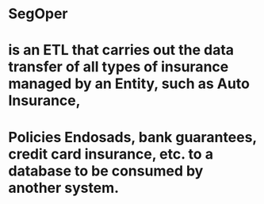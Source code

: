 # SegOper
# is an ETL that carries out the data transfer of all types of insurance managed by an Entity, such as Auto Insurance, 
# Policies Endosads, bank guarantees, credit card insurance, etc. to a database to be consumed by another system.
